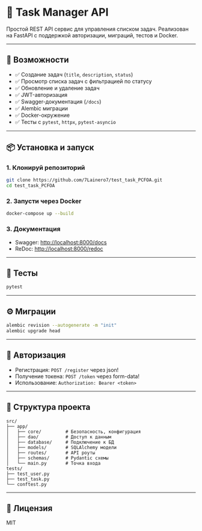 # 📝 Task Manager API

Простой REST API сервис для управления списком задач. Реализован на FastAPI с поддержкой авторизации, миграций, тестов и Docker.

---

## 🚀 Возможности

- ✅ Создание задач (`title`, `description`, `status`)
- ✅ Просмотр списка задач с фильтрацией по статусу
- ✅ Обновление и удаление задач
- ✅ JWT-авторизация
- ✅ Swagger-документация (`/docs`)
- ✅ Alembic миграции
- ✅ Docker-окружение
- ✅ Тесты с `pytest`, `httpx`, `pytest-asyncio`

---

## 📦 Установка и запуск

### 1. Клонируй репозиторий

```bash
git clone https://github.com/7Lainero7/test_task_PCFOA.git
cd test_task_PCFOA
```

### 2. Запусти через Docker

```bash
docker-compose up --build
```

### 3. Документация

- Swagger: [http://localhost:8000/docs](http://localhost:8000/docs)
- ReDoc: [http://localhost:8000/redoc](http://localhost:8000/redoc)

---

## 🧪 Тесты

```bash
pytest
```

---

## ⚙️ Миграции

```bash
alembic revision --autogenerate -m "init"
alembic upgrade head
```

---

## 🔐 Авторизация

- Регистрация: `POST /register` через json!
- Получение токена: `POST /token` через form-data!
- Использование: `Authorization: Bearer <token>`

---

## 📁 Структура проекта

```
src/
├── app/
│   ├── core/         # Безопасность, конфигурация
│   ├── dao/          # Доступ к данным
│   ├── database/     # Подключение к БД
│   ├── models/       # SQLAlchemy модели
│   ├── routes/       # API роуты
│   ├── schemas/      # Pydantic схемы
│   └── main.py       # Точка входа
tests/
├── test_user.py
├── test_task.py
└── conftest.py
```

---

## 📄 Лицензия

MIT
